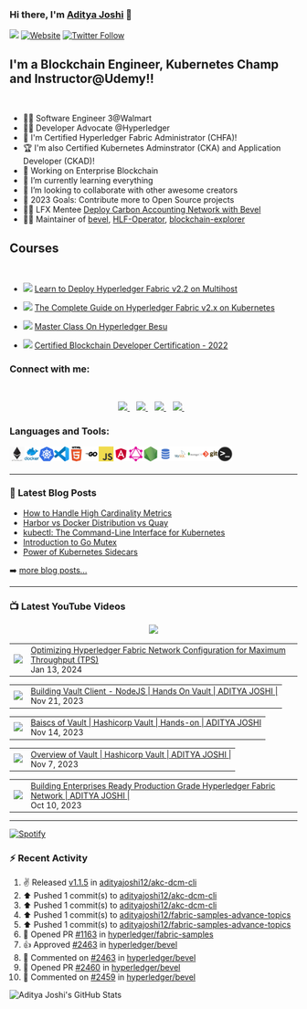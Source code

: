 ### Hi there, I'm [Aditya Joshi][website] 👋
![](https://komarev.com/ghpvc/?username=adityajoshi12&style=flat-square&label=PROFILE+VIEWS)
[![Website](https://img.shields.io/website?label=adityajoshi.online&style=for-the-badge&url=https%3A%2F%2Fadityajoshi.online)](https://adityajoshi.online)
[![Twitter Follow](https://img.shields.io/twitter/follow/adityaajoshi12?color=1DA1F2&logo=twitter&style=for-the-badge)](https://twitter.com/intent/follow?original_referer=https%3A%2F%2Fgithub.com%2Fadityajoshi12&screen_name=adityaajoshi12)

## I'm a Blockchain Engineer, Kubernetes Champ and Instructor@Udemy!!
<br>

- 👨‍💻 Software Engineer 3@Walmart
- 👨‍💻 Developer Advocate @Hyperledger
- 🔭 I'm Certified Hyperledger Fabric Administrator (CHFA)!
- 🏆 I'm also Certified Kubernetes Adminstrator (CKA) and Application Developer (CKAD)!
- 🥅 Working on Enterprise Blockchain
- 🌱 I’m currently learning everything
- 👯 I’m looking to collaborate with other awesome creators
- 🥅 2023 Goals: Contribute more to Open Source projects
- 👨‍💻 LFX Mentee [Deploy Carbon Accounting Network with Bevel](https://wiki.hyperledger.org/display/INTERN/Project+Plan+-+Deploy+Carbon+Accounting+Network+with+Bevel)
- 🦸‍♂️ Maintainer of [bevel](https://github.com/hyperledger/bevel), [HLF-Operator](https://github.com/hyperledger/bevel-operator-fabric), [blockchain-explorer](https://github.com/hyperledger-labs/blockchain-explorer)

## Courses
<br>

- <img src="https://img-c.udemycdn.com/course/240x135/3741540_d31f_4.jpg" width="100px"/> [Learn to Deploy Hyperledger Fabric v2.2 on Multihost](https://udemy.com/course/learn-to-deploy-hyperledger-fabric-v22-on-multihost/)

- <img src="https://img-c.udemycdn.com/course/240x135/3970920_6f16_4.jpg" width="100px"/> [The Complete Guide on Hyperledger Fabric v2.x on Kubernetes](https://www.udemy.com/course/hyperledger-fabric-on-kubernetes-complete-guide)

- <img src="https://img-c.udemycdn.com/course/240x135/3815532_1edc_2.jpg" width="100px"/> [Master Class On Hyperledger Besu](https://udemy.com/course/hyperledger-besu-master-class)

- <img src="https://img-c.udemycdn.com/course/240x135/3814476_e3c7.jpg" width="100px"/> [Certified Blockchain Developer Certification - 2022](https://www.udemy.com/course/certified-blockchain-developer-certification)



### Connect with me:
<br>
<p align='center'>

  <a target="_blank" rel="noopener noreferrer" href="https://twitter.com/adityaajoshi12">
    <img src="https://img.shields.io/badge/Twitter-1DA1F2?style=for-the-badge&logo=twitter&logoColor=white" />        
  </a>&nbsp;&nbsp;
  
  <a target="_blank" rel="noopener noreferrer" href="https://www.linkedin.com/in/adityajoshi12/">
    <img src="https://img.shields.io/badge/linkedin-%230077B5.svg?&style=for-the-badge&logo=linkedin&logoColor=white" />
  </a>&nbsp;&nbsp;
  
  <a target="_blank" rel="noopener noreferrer" href="https://www.instagram.com/joshiaditya12/">
    <img src="https://img.shields.io/badge/Instagram-E4405F?style=for-the-badge&logo=stack-overflow&logoColor=white" />
  </a>&nbsp;&nbsp;
  
  <a target="_blank" rel="noopener noreferrer" href="https://t.me/adityajoshi12">
    <img src="https://img.shields.io/badge/Telegram-2CA5E0?style=for-the-badge&logo=telegram&logoColor=white" />        
  </a>&nbsp;&nbsp;
</p>



### Languages and Tools:

[<img align="left" alt="Visual Studio Code" width="26px" src="https://raw.githubusercontent.com/github/explore/80688e429a7d4ef2fca1e82350fe8e3517d3494d/topics/ethereum/ethereum.png" />](https://www.ethereum.org/)

[<img align="left" alt="Visual Studio Code" width="26px" src="https://raw.githubusercontent.com/github/explore/80688e429a7d4ef2fca1e82350fe8e3517d3494d/topics/docker/docker.png" />](https://www.docker.com/)

[<img align="left" alt="Visual Studio Code" width="26px" src="https://raw.githubusercontent.com/github/explore/80688e429a7d4ef2fca1e82350fe8e3517d3494d/topics/kubernetes/kubernetes.png" />](https://kubernetes.io/)

[<img align="left" alt="Visual Studio Code" width="26px" src="https://raw.githubusercontent.com/github/explore/80688e429a7d4ef2fca1e82350fe8e3517d3494d/topics/visual-studio-code/visual-studio-code.png" />](https://code.visualstudio.com/)
[<img align="left" alt="HTML5" width="26px" src="https://raw.githubusercontent.com/github/explore/80688e429a7d4ef2fca1e82350fe8e3517d3494d/topics/html/html.png" />](https://en.wikipedia.org/wiki/html)

[<img align="left" alt="golang" width="26px" src="https://raw.githubusercontent.com/github/explore/80688e429a7d4ef2fca1e82350fe8e3517d3494d/topics/go/go.png" />](https://go.dev)
[<img align="left" alt="JavaScript" width="26px" src="https://raw.githubusercontent.com/github/explore/80688e429a7d4ef2fca1e82350fe8e3517d3494d/topics/javascript/javascript.png" />](https://www.javascript.com/)
[<img align="left" alt="Angular" width="26px" src="https://raw.githubusercontent.com/github/explore/80688e429a7d4ef2fca1e82350fe8e3517d3494d/topics/angular/angular.png" />](https://angular.io)

[<img align="left" alt="GraphQL" width="26px" src="https://raw.githubusercontent.com/github/explore/80688e429a7d4ef2fca1e82350fe8e3517d3494d/topics/graphql/graphql.png" />](https://graphql.org)
[<img align="left" alt="Node.js" width="26px" src="https://raw.githubusercontent.com/github/explore/80688e429a7d4ef2fca1e82350fe8e3517d3494d/topics/nodejs/nodejs.png" />](https://nodejs.org)
[<img align="left" alt="SQL" width="26px" src="https://raw.githubusercontent.com/github/explore/80688e429a7d4ef2fca1e82350fe8e3517d3494d/topics/sql/sql.png" />](https://en.wikipedia.org/wiki/sql)
[<img align="left" alt="MySQL" width="26px" src="https://raw.githubusercontent.com/github/explore/80688e429a7d4ef2fca1e82350fe8e3517d3494d/topics/mysql/mysql.png" />](https://mysql.com)
[<img align="left" alt="MongoDB" width="26px" src="https://raw.githubusercontent.com/github/explore/80688e429a7d4ef2fca1e82350fe8e3517d3494d/topics/mongodb/mongodb.png" />](https://mongodb.com)
[<img align="left" alt="Git" width="26px" src="https://raw.githubusercontent.com/github/explore/80688e429a7d4ef2fca1e82350fe8e3517d3494d/topics/git/git.png" />](https://git-scm.com)

[<img align="left" alt="Terminal" width="26px" src="https://raw.githubusercontent.com/github/explore/80688e429a7d4ef2fca1e82350fe8e3517d3494d/topics/terminal/terminal.png" />](https://en.wikipedia.org/wiki/computer_terminal)

<br />
<br />

---

### 📕 Latest Blog Posts

<!-- BLOG-POST-LIST:START -->
- [How to Handle High Cardinality Metrics](https://levelup.gitconnected.com/how-to-handle-high-cardinality-metrics-c3840d825b45?source=rss-63332736e4ac------2)
- [Harbor vs Docker Distribution vs Quay](https://levelup.gitconnected.com/harbor-vs-docker-distribution-vs-quay-8e5bccb63228?source=rss-63332736e4ac------2)
- [kubectl: The Command-Line Interface for Kubernetes](https://levelup.gitconnected.com/kubectl-the-command-line-interface-for-kubernetes-2b68a0f9e2ee?source=rss-63332736e4ac------2)
- [Introduction to Go Mutex](https://levelup.gitconnected.com/introduction-to-go-mutex-ac0a06a6a5e3?source=rss-63332736e4ac------2)
- [Power of Kubernetes Sidecars](https://adityaajoshi.medium.com/power-of-kubernetes-sidecars-c1f82d17446e?source=rss-63332736e4ac------2)
<!-- BLOG-POST-LIST:END -->

➡️ [more blog posts...](https://medium.com/@adityaprakashjoshi1)

---

### 📺 Latest YouTube Videos

<div align="center">

[<img src="https://img.shields.io/badge/-Subscribe-red?style=for-the-badge&logo=youtube&logoColor=white"/>](https://www.youtube.com/channel/UCL0SMt31uGzKqbKCQ7Zprxg?sub_confirmation=1)

</div>

<!-- YOUTUBE:START --><table><tr><td><a href="https://www.youtube.com/watch?v=tOsfGRmfHkM"><img width="140px" src="https://i.ytimg.com/vi/tOsfGRmfHkM/mqdefault.jpg"></a></td>
<td><a href="https://www.youtube.com/watch?v=tOsfGRmfHkM">Optimizing Hyperledger Fabric Network Configuration for Maximum Throughput &lpar;TPS&rpar;</a><br/>Jan 13, 2024</td></tr></table>
<table><tr><td><a href="https://www.youtube.com/watch?v=FY9l_Rey7h8"><img width="140px" src="https://i.ytimg.com/vi/FY9l_Rey7h8/mqdefault.jpg"></a></td>
<td><a href="https://www.youtube.com/watch?v=FY9l_Rey7h8">Building Vault Client - NodeJS | Hands On Vault | ADITYA JOSHI |</a><br/>Nov 21, 2023</td></tr></table>
<table><tr><td><a href="https://www.youtube.com/watch?v=UBt7snZ6zGU"><img width="140px" src="https://i.ytimg.com/vi/UBt7snZ6zGU/mqdefault.jpg"></a></td>
<td><a href="https://www.youtube.com/watch?v=UBt7snZ6zGU">Baiscs of Vault | Hashicorp Vault | Hands-on | ADITYA JOSHI</a><br/>Nov 14, 2023</td></tr></table>
<table><tr><td><a href="https://www.youtube.com/watch?v=mIJHwRN0xc4"><img width="140px" src="https://i.ytimg.com/vi/mIJHwRN0xc4/mqdefault.jpg"></a></td>
<td><a href="https://www.youtube.com/watch?v=mIJHwRN0xc4">Overview of Vault | Hashicorp Vault | ADITYA JOSHI |</a><br/>Nov 7, 2023</td></tr></table>
<table><tr><td><a href="https://www.youtube.com/watch?v=EZpw84q3h8Q"><img width="140px" src="https://i.ytimg.com/vi/EZpw84q3h8Q/mqdefault.jpg"></a></td>
<td><a href="https://www.youtube.com/watch?v=EZpw84q3h8Q">Building Enterprises Ready Production Grade Hyperledger Fabric Network | ADITYA JOSHI |</a><br/>Oct 10, 2023</td></tr></table>
<!-- YOUTUBE:END -->


---

[![Spotify](https://spotify-adityajoshi12.vercel.app/api/spotify)](https://open.spotify.com/user/skoldlhi3ffyvmx2ev5b8furk)


### :zap: Recent Activity

<!--RECENT_ACTIVITY:start-->
1. ✌️ Released [v1.1.5](https://github.com/adityajoshi12/akc-dcm-cli/releases/tag/v1.1.5) in [adityajoshi12/akc-dcm-cli](https://github.com/adityajoshi12/akc-dcm-cli)
2. ⬆️ Pushed 1 commit(s) to [adityajoshi12/akc-dcm-cli](https://github.com/adityajoshi12/akc-dcm-cli)
3. ⬆️ Pushed 1 commit(s) to [adityajoshi12/akc-dcm-cli](https://github.com/adityajoshi12/akc-dcm-cli)
4. ⬆️ Pushed 1 commit(s) to [adityajoshi12/fabric-samples-advance-topics](https://github.com/adityajoshi12/fabric-samples-advance-topics)
5. ⬆️ Pushed 1 commit(s) to [adityajoshi12/fabric-samples-advance-topics](https://github.com/adityajoshi12/fabric-samples-advance-topics)
6. 💪 Opened PR [#1163](https://github.com/hyperledger/fabric-samples/pull/1163) in [hyperledger/fabric-samples](https://github.com/hyperledger/fabric-samples)
7. 👍 Approved [#2463](https://github.com/hyperledger/bevel/pull/2463#pullrequestreview-1797866095) in [hyperledger/bevel](https://github.com/hyperledger/bevel)
8. 💬 Commented on [#2463](https://github.com/hyperledger/bevel/pull/2463#discussion_r1437135381) in [hyperledger/bevel](https://github.com/hyperledger/bevel)
9. 💪 Opened PR [#2460](https://github.com/hyperledger/bevel/pull/2460) in [hyperledger/bevel](https://github.com/hyperledger/bevel)
10. 💬 Commented on [#2459](https://github.com/hyperledger/bevel/pull/2459#issuecomment-1866710496) in [hyperledger/bevel](https://github.com/hyperledger/bevel)
<!--RECENT_ACTIVITY:end-->


<p align='center'>
<a href="https://github-readme-stats-cqs1s6mnh-adityajoshi12.vercel.app/api?username=adityajoshi12&show_icons=true&hide_border=true&count_private=true" target="_blank" rel="noopener noreferrer">
  <img align="left" alt="Aditya Joshi's GitHub Stats" src="https://github-readme-stats-cqs1s6mnh-adityajoshi12.vercel.app/api?username=adityajoshi12&show_icons=true&hide_border=true&count_private=true" />
</a>
</p>



[website]: https://adityajoshi.online
[course]: https://www.udemy.com/course/learn-to-deploy-hyperledger-fabric-v22-on-multihost/
[twitter]: https://twitter.com/adityaajoshi12
[instagram]: https://instagram.com/aditya_joshi_official
[linkedin]: https://linkedin.com/in/adityajoshi12
